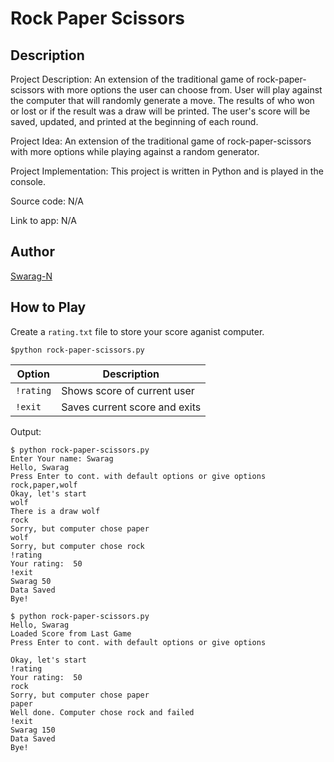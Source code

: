 # Rock Paper Scissors #

## Description ##
<Rock-Paper-Scissors>

Project Description:
An extension of the traditional game of rock-paper-scissors with more options the user can choose from. User will play against the computer that will randomly generate a move. The results of who won or lost or if the result was a draw will be printed. The user's score will be saved, updated, and printed at the beginning of each round. 

Project Idea: An extension of the traditional game of rock-paper-scissors with more options while playing against a random generator.

Project Implementation: This project is written in Python and is played in the console.

Source code: N/A

Link to app: N/A


## Author ##

[Swarag-N](https://github.com/Swarag-N)

## How to Play ##

Create a `rating.txt` file to store your score aganist computer.

```console
$python rock-paper-scissors.py
```

|Option|Description|
|---|---|
|`!rating`|Shows score of current user|
|`!exit`|Saves current score and exits|

Output:

``` code
$ python rock-paper-scissors.py
Enter Your name: Swarag
Hello, Swarag
Press Enter to cont. with default options or give options
rock,paper,wolf
Okay, let's start
wolf
There is a draw wolf
rock
Sorry, but computer chose paper
wolf
Sorry, but computer chose rock
!rating
Your rating:  50
!exit
Swarag 50
Data Saved
Bye!
```

```code
$ python rock-paper-scissors.py
Hello, Swarag
Loaded Score from Last Game
Press Enter to cont. with default options or give options

Okay, let's start
!rating
Your rating:  50
rock
Sorry, but computer chose paper
paper
Well done. Computer chose rock and failed
!exit
Swarag 150
Data Saved
Bye!
```
